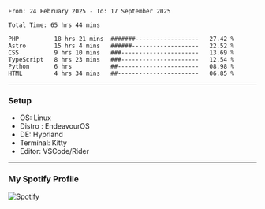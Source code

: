 <!--START_SECTION:waka-->

```plain
From: 24 February 2025 - To: 17 September 2025

Total Time: 65 hrs 44 mins

PHP          18 hrs 21 mins  #######------------------   27.42 %
Astro        15 hrs 4 mins   ######-------------------   22.52 %
CSS          9 hrs 10 mins   ###----------------------   13.69 %
TypeScript   8 hrs 23 mins   ###----------------------   12.54 %
Python       6 hrs           ##-----------------------   08.98 %
HTML         4 hrs 34 mins   ##-----------------------   06.85 %
```

<!--END_SECTION:waka-->
---
### Setup
- OS: Linux
- Distro : EndeavourOS
- DE: Hyprland
- Terminal: Kitty
- Editor: VSCode/Rider
---

### My Spotify Profile
[![Spotify](https://img.shields.io/badge/Spotify-1DB954?style=for-the-badge&logo=spotify&logoColor=white)](https://open.spotify.com/user/iadb62ajtu2zdl2ojyme46ncu)
